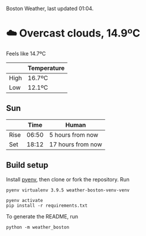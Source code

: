 Boston Weather, last updated 01:04.

# ☁️ Overcast clouds, 14.9ºC

Feels like 14.7ºC

|  | Temperature |
| -- | -- |
| High | 16.7ºC |
| Low | 12.1ºC |

## Sun

| | Time | Human |
| -- | -- | -- |
| Rise | 06:50 | 5 hours from now |
| Set | 18:12 | 17 hours from now |

## Build setup

Install [pyenv](https://github.com/pyenv/pyenv), then clone or fork the repository. Run


```shell
pyenv virtualenv 3.9.5 weather-boston-venv-venv

pyenv activate
pip install -r requirements.txt
```

To generate the README, run

```shell
python -m weather_boston
```
